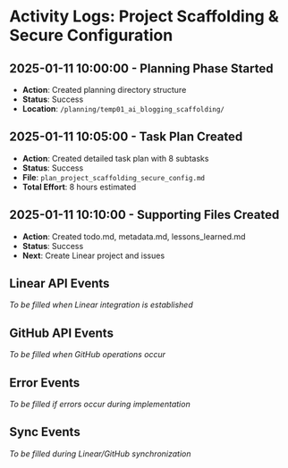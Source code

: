 # Activity Logs: Project Scaffolding & Secure Configuration

## 2025-01-11 10:00:00 - Planning Phase Started
- **Action**: Created planning directory structure
- **Status**: Success
- **Location**: `/planning/temp01_ai_blogging_scaffolding/`

## 2025-01-11 10:05:00 - Task Plan Created
- **Action**: Created detailed task plan with 8 subtasks
- **Status**: Success
- **File**: `plan_project_scaffolding_secure_config.md`
- **Total Effort**: 8 hours estimated

## 2025-01-11 10:10:00 - Supporting Files Created
- **Action**: Created todo.md, metadata.md, lessons_learned.md
- **Status**: Success
- **Next**: Create Linear project and issues

## Linear API Events
*To be filled when Linear integration is established*

## GitHub API Events
*To be filled when GitHub operations occur*

## Error Events
*To be filled if errors occur during implementation*

## Sync Events
*To be filled during Linear/GitHub synchronization* 